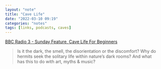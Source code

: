 ```yaml
---
layout: "note"
title: "Cave Life"
date: "2022-03-10 09:19"
categories: "notes"
tags: [links, podcasts, caves]
---
```

[BBC Radio 3 - Sunday Feature, Cave Life For Beginners](https://www.bbc.co.uk/programmes/m000nc8j)

>Is it the dark, the smell, the disorientation or the discomfort? Why do hermits seek the solitary life within nature’s dark rooms? And what has this to do with art, myths & music?
